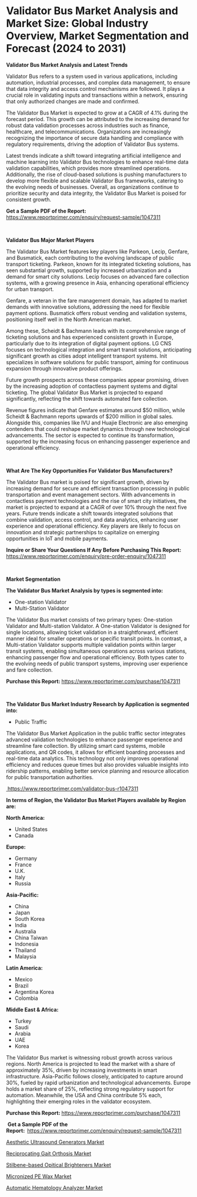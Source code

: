 <p><h1>Validator Bus Market Analysis and Market Size: Global Industry Overview, Market Segmentation and Forecast (2024 to 2031)</h1></p><p><strong>Validator Bus Market Analysis and Latest Trends</strong></p>
<p><p>Validator Bus refers to a system used in various applications, including automation, industrial processes, and complex data management, to ensure that data integrity and access control mechanisms are followed. It plays a crucial role in validating inputs and transactions within a network, ensuring that only authorized changes are made and confirmed.</p><p>The Validator Bus Market is expected to grow at a CAGR of 4.1% during the forecast period. This growth can be attributed to the increasing demand for robust data validation processes across industries such as finance, healthcare, and telecommunications. Organizations are increasingly recognizing the importance of secure data handling and compliance with regulatory requirements, driving the adoption of Validator Bus systems.</p><p>Latest trends indicate a shift toward integrating artificial intelligence and machine learning into Validator Bus technologies to enhance real-time data validation capabilities, which provides more streamlined operations. Additionally, the rise of cloud-based solutions is pushing manufacturers to develop more flexible and scalable Validator Bus frameworks, catering to the evolving needs of businesses. Overall, as organizations continue to prioritize security and data integrity, the Validator Bus Market is poised for consistent growth.</p></p>
<p><strong>Get a Sample PDF of the Report:&nbsp;</strong> <a href="https://www.reportprimer.com/enquiry/request-sample/1047311">https://www.reportprimer.com/enquiry/request-sample/1047311</a></p>
<p>&nbsp;</p>
<p><strong>Validator Bus Major Market Players</strong></p>
<p><p>The Validator Bus Market features key players like Parkeon, Lecip, Genfare, and Busmatick, each contributing to the evolving landscape of public transport ticketing. Parkeon, known for its integrated ticketing solutions, has seen substantial growth, supported by increased urbanization and a demand for smart city solutions. Lecip focuses on advanced fare collection systems, with a growing presence in Asia, enhancing operational efficiency for urban transport.</p><p>Genfare, a veteran in the fare management domain, has adapted to market demands with innovative solutions, addressing the need for flexible payment options. Busmatick offers robust vending and validation systems, positioning itself well in the North American market. </p><p>Among these, Scheidt & Bachmann leads with its comprehensive range of ticketing solutions and has experienced consistent growth in Europe, particularly due to its integration of digital payment options. LG CNS focuses on technological integration and smart transit solutions, anticipating significant growth as cities adopt intelligent transport systems. Init specializes in software solutions for public transport, aiming for continuous expansion through innovative product offerings.</p><p>Future growth prospects across these companies appear promising, driven by the increasing adoption of contactless payment systems and digital ticketing. The global Validator Bus Market is projected to expand significantly, reflecting the shift towards automated fare collection.</p><p>Revenue figures indicate that Genfare estimates around $50 million, while Scheidt & Bachmann reports upwards of $200 million in global sales. Alongside this, companies like IVU and Huajie Electronic are also emerging contenders that could reshape market dynamics through new technological advancements. The sector is expected to continue its transformation, supported by the increasing focus on enhancing passenger experience and operational efficiency.</p></p>
<p>&nbsp;</p>
<p><strong>What Are The Key Opportunities For Validator Bus Manufacturers?</strong></p>
<p><p>The Validator Bus market is poised for significant growth, driven by increasing demand for secure and efficient transaction processing in public transportation and event management sectors. With advancements in contactless payment technologies and the rise of smart city initiatives, the market is projected to expand at a CAGR of over 10% through the next five years. Future trends indicate a shift towards integrated solutions that combine validation, access control, and data analytics, enhancing user experience and operational efficiency. Key players are likely to focus on innovation and strategic partnerships to capitalize on emerging opportunities in IoT and mobile payments.</p></p>
<p><strong>Inquire or Share Your Questions If Any Before Purchasing This Report:</strong> <a href="https://www.reportprimer.com/enquiry/pre-order-enquiry/1047311">https://www.reportprimer.com/enquiry/pre-order-enquiry/1047311</a></p>
<p>&nbsp;</p>
<p><strong>Market Segmentation</strong></p>
<p><strong>The Validator Bus Market Analysis by types is segmented into:</strong></p>
<p><ul><li>One-station Validator</li><li>Multi-Station Validator</li></ul></p>
<p><p>The Validator Bus market consists of two primary types: One-station Validator and Multi-station Validator. A One-station Validator is designed for single locations, allowing ticket validation in a straightforward, efficient manner ideal for smaller operations or specific transit points. In contrast, a Multi-station Validator supports multiple validation points within larger transit systems, enabling simultaneous operations across various stations, enhancing passenger flow and operational efficiency. Both types cater to the evolving needs of public transport systems, improving user experience and fare collection.</p></p>
<p><strong>Purchase this Report:&nbsp;</strong><a href="https://www.reportprimer.com/purchase/1047311">https://www.reportprimer.com/purchase/1047311</a></p>
<p>&nbsp;</p>
<p><strong>The Validator Bus Market Industry Research by Application is segmented into:</strong></p>
<p><ul><li>Public Traffic</li></ul></p>
<p><p>The Validator Bus Market Application in the public traffic sector integrates advanced validation technologies to enhance passenger experience and streamline fare collection. By utilizing smart card systems, mobile applications, and QR codes, it allows for efficient boarding processes and real-time data analytics. This technology not only improves operational efficiency and reduces queue times but also provides valuable insights into ridership patterns, enabling better service planning and resource allocation for public transportation authorities.</p></p>
<p><a href="https://www.reportprimer.com/validator-bus-r1047311">&nbsp;https://www.reportprimer.com/validator-bus-r1047311</a></p>
<p><strong>In terms of Region, the Validator Bus Market Players available by Region are:</strong></p>
<p>
    <p> <strong> North America: </strong>
        <ul>
            <li>United States</li>
            <li>Canada</li>
        </ul>
        </p> 
    <p> <strong> Europe: </strong>
        <ul>
            <li>Germany</li>
            <li>France</li>
            <li>U.K.</li>
            <li>Italy</li>
            <li>Russia</li>
        </ul>
        </p> 
    <p> <strong> Asia-Pacific: </strong>
        <ul>
            <li>China</li>
            <li>Japan</li>
            <li>South Korea</li>
            <li>India</li>
            <li>Australia</li>
            <li>China Taiwan</li>
            <li>Indonesia</li>
            <li>Thailand</li>
            <li>Malaysia</li>
        </ul>
        </p> 
    <p> <strong> Latin America: </strong>
        <ul>
            <li>Mexico</li>
            <li>Brazil</li>
            <li>Argentina Korea</li>
            <li>Colombia</li>
        </ul>
        </p> 
    <p> <strong> Middle East & Africa: </strong>
        <ul>
            <li>Turkey</li>
            <li>Saudi</li>
            <li>Arabia</li>
            <li>UAE</li>
            <li>Korea</li>
        </ul>
    </p>
    </p>
<p><p>The Validator Bus market is witnessing robust growth across various regions. North America is projected to lead the market with a share of approximately 35%, driven by increasing investments in smart infrastructure. Asia-Pacific follows closely, anticipated to capture around 30%, fueled by rapid urbanization and technological advancements. Europe holds a market share of 25%, reflecting strong regulatory support for automation. Meanwhile, the USA and China contribute 5% each, highlighting their emerging roles in the validator ecosystem.</p></p>
<p><strong>Purchase this Report: </strong><a href="https://www.reportprimer.com/purchase/1047311">https://www.reportprimer.com/purchase/1047311</a></p>
<p>&nbsp;<strong>Get a Sample PDF of the Report:&nbsp;&nbsp;</strong><a href="https://www.reportprimer.com/enquiry/request-sample/1047311">https://www.reportprimer.com/enquiry/request-sample/1047311</a></p>
<p><strong></strong></p>
<p><p><a href="https://medium.com/@onur_bayhoca1/aesthetic-ultrasound-generators-market-overview-regional-outlook-and-competitive-strategies-on-c116b906fe0a?postPublishedType=repub">Aesthetic Ultrasound Generators Market</a></p><p><a href="https://www.linkedin.com/pulse/navigating-reciprocating-gait-orthosis-market-expert-analysis-zvj4c">Reciprocating Gait Orthosis Market</a></p><p><a href="https://issuu.com/reportprime-2/docs/stilbene-based-opitical-brighteners_9d14cfed530d0c">Stilbene-based Opitical Brighteners Market</a></p><p><a href="https://issuu.com/reportprime-2/docs/micronized-pe-wax-market-size-2030._6a1c17cfd95c5f">Micronized PE Wax Market</a></p><p><a href="https://www.linkedin.com/pulse/automatic-hematology-analyzer-market-research-report-exploring-meezc">Automatic Hematology Analyzer Market</a></p></p>